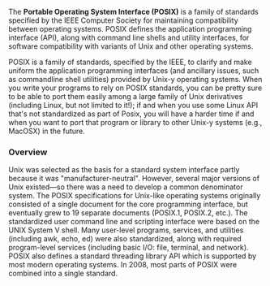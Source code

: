 The __Portable Operating System Interface (POSIX)__ is a family of standards specified by the IEEE Computer Society for maintaining compatibility between operating systems. POSIX defines the application programming interface (API), along with command line shells and utility interfaces, for software compatibility with variants of Unix and other operating systems.

POSIX is a family of standards, specified by the IEEE, to clarify and make uniform the application programming interfaces (and ancillary issues, such as commandline shell utilities) provided by Unix-y operating systems. When you write your programs to rely on POSIX standards, you can be pretty sure to be able to port them easily among a large family of Unix derivatives (including Linux, but not limited to it!); if and when you use some Linux API that's not standardized as part of Posix, you will have a harder time if and when you want to port that program or library to other Unix-y systems (e.g., MacOSX) in the future.

### Overview

Unix was selected as the basis for a standard system interface partly because it was "manufacturer-neutral". However, several major versions of Unix existed—so there was a need to develop a common denominator system. The POSIX specifications for Unix-like operating systems originally consisted of a single document for the core programming interface, but eventually grew to 19 separate documents (POSIX.1, POSIX.2, etc.). The standardized user command line and scripting interface were based on the UNIX System V shell. Many user-level programs, services, and utilities (including awk, echo, ed) were also standardized, along with required program-level services (including basic I/O: file, terminal, and network). POSIX also defines a standard threading library API which is supported by most modern operating systems. In 2008, most parts of POSIX were combined into a single standard.


